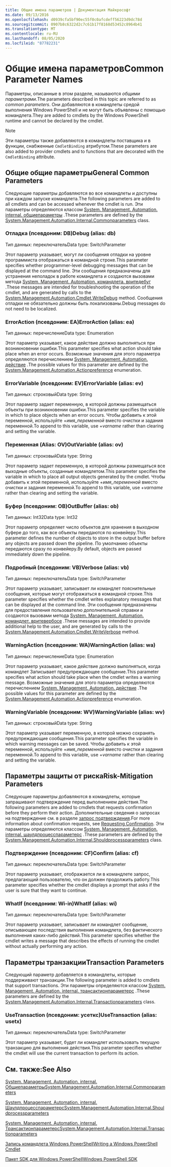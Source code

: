 ```yaml
---
title: Общие имена параметров | Документация Майкрософт
ms.date: 09/13/2016
ms.openlocfilehash: d0939cfa5bf90ec55f0c0afcdeff56223d9dc78d
ms.sourcegitcommit: 0907b8c6322d2c7c61b17f8168d53452c8964b41
ms.translationtype: MT
ms.contentlocale: ru-RU
ms.lasthandoff: 08/05/2020
ms.locfileid: "87782231"
---
```

# <a name="common-parameter-names"></a><span data-ttu-id="38c93-102">Общие имена параметров</span><span class="sxs-lookup"><span data-stu-id="38c93-102">Common Parameter Names</span></span>

<span data-ttu-id="38c93-103">Параметры, описанные в этом разделе, называются *общими параметрами*.</span><span class="sxs-lookup"><span data-stu-id="38c93-103">The parameters described in this topic are referred to as *common parameters*.</span></span> <span data-ttu-id="38c93-104">Они добавляются в командлеты средой выполнения Windows PowerShell и не могут быть объявлены с помощью командлета.</span><span class="sxs-lookup"><span data-stu-id="38c93-104">They are added to cmdlets by the Windows PowerShell runtime and cannot be declared by the cmdlet.</span></span>

> [!NOTE]
> <span data-ttu-id="38c93-105">Эти параметры также добавляются в командлеты поставщика и в функции, снабженные `CmdletBinding` атрибутом.</span><span class="sxs-lookup"><span data-stu-id="38c93-105">These parameters are also added to provider cmdlets and to functions that are decorated with the `CmdletBinding` attribute.</span></span>

## <a name="general-common-parameters"></a><span data-ttu-id="38c93-106">Общие общие параметры</span><span class="sxs-lookup"><span data-stu-id="38c93-106">General Common Parameters</span></span>

<span data-ttu-id="38c93-107">Следующие параметры добавляются во все командлеты и доступны при каждом запуске командлета.</span><span class="sxs-lookup"><span data-stu-id="38c93-107">The following parameters are added to all cmdlets and can be accessed whenever the cmdlet is run.</span></span> <span data-ttu-id="38c93-108">Эти параметры определяются классом [System. Management. Automation. internal. общиепараметры](/dotnet/api/System.Management.Automation.Internal.CommonParameters) .</span><span class="sxs-lookup"><span data-stu-id="38c93-108">These parameters are defined by the [System.Management.Automation.Internal.Commonparameters](/dotnet/api/System.Management.Automation.Internal.CommonParameters) class.</span></span>

### <a name="debug-alias-db"></a><span data-ttu-id="38c93-109">Отладка (псевдоним: DB)</span><span class="sxs-lookup"><span data-stu-id="38c93-109">Debug (alias: db)</span></span>

<span data-ttu-id="38c93-110">Тип данных: переключатель</span><span class="sxs-lookup"><span data-stu-id="38c93-110">Data type: SwitchParameter</span></span>

<span data-ttu-id="38c93-111">Этот параметр указывает, могут ли сообщения отладки на уровне программиста отображаться в командной строке.</span><span class="sxs-lookup"><span data-stu-id="38c93-111">This parameter specifies whether programmer-level debugging messages that can be displayed at the command line.</span></span> <span data-ttu-id="38c93-112">Эти сообщения предназначены для устранения неполадок в работе командлета и создаются вызовами метода [System. Management. Automation. командлета. вритедебуг](/dotnet/api/System.Management.Automation.Cmdlet.WriteDebug) .</span><span class="sxs-lookup"><span data-stu-id="38c93-112">These messages are intended for troubleshooting the operation of the cmdlet, and are generated by calls to the [System.Management.Automation.Cmdlet.WriteDebug](/dotnet/api/System.Management.Automation.Cmdlet.WriteDebug) method.</span></span> <span data-ttu-id="38c93-113">Сообщения отладки не обязательно должны быть локализованы.</span><span class="sxs-lookup"><span data-stu-id="38c93-113">Debug messages do not need to be localized.</span></span>

### <a name="erroraction-alias-ea"></a><span data-ttu-id="38c93-114">ErrorAction (псевдоним: EA)</span><span class="sxs-lookup"><span data-stu-id="38c93-114">ErrorAction (alias: ea)</span></span>

<span data-ttu-id="38c93-115">Тип данных: перечисление</span><span class="sxs-lookup"><span data-stu-id="38c93-115">Data type: Enumeration</span></span>

<span data-ttu-id="38c93-116">Этот параметр указывает, какое действие должно выполняться при возникновении ошибки.</span><span class="sxs-lookup"><span data-stu-id="38c93-116">This parameter specifies what action should take place when an error occurs.</span></span> <span data-ttu-id="38c93-117">Возможные значения для этого параметра определяются перечислением [System. Management. Automation. действие](/dotnet/api/System.Management.Automation.ActionPreference) .</span><span class="sxs-lookup"><span data-stu-id="38c93-117">The possible values for this parameter are defined by the [System.Management.Automation.Actionpreference](/dotnet/api/System.Management.Automation.ActionPreference) enumeration.</span></span>

### <a name="errorvariable-alias-ev"></a><span data-ttu-id="38c93-118">ErrorVariable (псевдоним: EV)</span><span class="sxs-lookup"><span data-stu-id="38c93-118">ErrorVariable (alias: ev)</span></span>

<span data-ttu-id="38c93-119">Тип данных: строковый</span><span class="sxs-lookup"><span data-stu-id="38c93-119">Data type: String</span></span>

<span data-ttu-id="38c93-120">Этот параметр задает переменную, в которой должны размещаться объекты при возникновении ошибки.</span><span class="sxs-lookup"><span data-stu-id="38c93-120">This parameter specifies the variable in which to place objects when an error occurs.</span></span> <span data-ttu-id="38c93-121">Чтобы добавить к этой переменной, используйте +*имя_переменной* вместо очистки и задания переменной.</span><span class="sxs-lookup"><span data-stu-id="38c93-121">To append to this variable, use +*varname* rather than clearing and setting the variable.</span></span>

### <a name="outvariable-alias-ov"></a><span data-ttu-id="38c93-122">Переменная (Alias: OV)</span><span class="sxs-lookup"><span data-stu-id="38c93-122">OutVariable (alias: ov)</span></span>

<span data-ttu-id="38c93-123">Тип данных: строковый</span><span class="sxs-lookup"><span data-stu-id="38c93-123">Data type: String</span></span>

<span data-ttu-id="38c93-124">Этот параметр задает переменную, в которой должны размещаться все выходные объекты, созданные командлетом.</span><span class="sxs-lookup"><span data-stu-id="38c93-124">This parameter specifies the variable in which to place all output objects generated by the cmdlet.</span></span> <span data-ttu-id="38c93-125">Чтобы добавить к этой переменной, используйте +*имя_переменной* вместо очистки и задания переменной.</span><span class="sxs-lookup"><span data-stu-id="38c93-125">To append to this variable, use +*varname* rather than clearing and setting the variable.</span></span>

### <a name="outbuffer-alias-ob"></a><span data-ttu-id="38c93-126">Буфер (псевдоним: OB)</span><span class="sxs-lookup"><span data-stu-id="38c93-126">OutBuffer (alias: ob)</span></span>

<span data-ttu-id="38c93-127">Тип данных: Int32</span><span class="sxs-lookup"><span data-stu-id="38c93-127">Data type: Int32</span></span>

<span data-ttu-id="38c93-128">Этот параметр определяет число объектов для хранения в выходном буфере до того, как все объекты передаются по конвейеру.</span><span class="sxs-lookup"><span data-stu-id="38c93-128">This parameter defines the number of objects to store in the output buffer before any objects are passed down the pipeline.</span></span> <span data-ttu-id="38c93-129">По умолчанию объекты передаются сразу по конвейеру.</span><span class="sxs-lookup"><span data-stu-id="38c93-129">By default, objects are passed immediately down the pipeline.</span></span>

### <a name="verbose-alias-vb"></a><span data-ttu-id="38c93-130">Подробный (псевдоним: VB)</span><span class="sxs-lookup"><span data-stu-id="38c93-130">Verbose (alias: vb)</span></span>

<span data-ttu-id="38c93-131">Тип данных: переключатель</span><span class="sxs-lookup"><span data-stu-id="38c93-131">Data type: SwitchParameter</span></span>

<span data-ttu-id="38c93-132">Этот параметр указывает, записывает ли командлет пояснительные сообщения, которые могут отображаться в командной строке.</span><span class="sxs-lookup"><span data-stu-id="38c93-132">This parameter specifies whether the cmdlet writes explanatory messages that can be displayed at the command line.</span></span> <span data-ttu-id="38c93-133">Эти сообщения предназначены для предоставления пользователю дополнительной справки и создаются вызовами метода [System. Management. Automation. командлет. вритевербосе](/dotnet/api/System.Management.Automation.Cmdlet.WriteVerbose) .</span><span class="sxs-lookup"><span data-stu-id="38c93-133">These messages are intended to provide additional help to the user, and are generated by calls to the [System.Management.Automation.Cmdlet.WriteVerbose](/dotnet/api/System.Management.Automation.Cmdlet.WriteVerbose) method.</span></span>

### <a name="warningaction-alias-wa"></a><span data-ttu-id="38c93-134">WarningAction (псевдоним: WA)</span><span class="sxs-lookup"><span data-stu-id="38c93-134">WarningAction (alias: wa)</span></span>

<span data-ttu-id="38c93-135">Тип данных: перечисление</span><span class="sxs-lookup"><span data-stu-id="38c93-135">Data type: Enumeration</span></span>

<span data-ttu-id="38c93-136">Этот параметр указывает, какое действие должно выполняться, когда командлет Записывает предупреждающее сообщение.</span><span class="sxs-lookup"><span data-stu-id="38c93-136">This parameter specifies what action should take place when the cmdlet writes a warning message.</span></span> <span data-ttu-id="38c93-137">Возможные значения для этого параметра определяются перечислением [System. Management. Automation. действие](/dotnet/api/System.Management.Automation.ActionPreference) .</span><span class="sxs-lookup"><span data-stu-id="38c93-137">The possible values for this parameter are defined by the [System.Management.Automation.Actionpreference](/dotnet/api/System.Management.Automation.ActionPreference) enumeration.</span></span>

### <a name="warningvariable-alias-wv"></a><span data-ttu-id="38c93-138">WarningVariable (псевдоним: WV)</span><span class="sxs-lookup"><span data-stu-id="38c93-138">WarningVariable (alias: wv)</span></span>

<span data-ttu-id="38c93-139">Тип данных: строковый</span><span class="sxs-lookup"><span data-stu-id="38c93-139">Data type: String</span></span>

<span data-ttu-id="38c93-140">Этот параметр указывает переменную, в которой можно сохранять предупреждающие сообщения.</span><span class="sxs-lookup"><span data-stu-id="38c93-140">This parameter specifies the variable in which warning messages can be saved.</span></span> <span data-ttu-id="38c93-141">Чтобы добавить к этой переменной, используйте +*имя_переменной* вместо очистки и задания переменной.</span><span class="sxs-lookup"><span data-stu-id="38c93-141">To append to this variable, use +*varname* rather than clearing and setting the variable.</span></span>

## <a name="risk-mitigation-parameters"></a><span data-ttu-id="38c93-142">Параметры защиты от риска</span><span class="sxs-lookup"><span data-stu-id="38c93-142">Risk-Mitigation Parameters</span></span>

<span data-ttu-id="38c93-143">Следующие параметры добавляются в командлеты, которые запрашивают подтверждение перед выполнением действия.</span><span class="sxs-lookup"><span data-stu-id="38c93-143">The following parameters are added to cmdlets that requests confirmation before they perform their action.</span></span> <span data-ttu-id="38c93-144">Дополнительные сведения о запросах на подтверждение см. в разделе [запрос подтверждения](./requesting-confirmation-from-cmdlets.md).</span><span class="sxs-lookup"><span data-stu-id="38c93-144">For more information about confirmation requests, see [Requesting Confirmation](./requesting-confirmation-from-cmdlets.md).</span></span> <span data-ttu-id="38c93-145">Эти параметры определяются классом [System. Management. Automation. internal. шаулдпроцесспараметерс](/dotnet/api/System.Management.Automation.Internal.ShouldProcessParameters) .</span><span class="sxs-lookup"><span data-stu-id="38c93-145">These parameters are defined by the [System.Management.Automation.Internal.Shouldprocessparameters](/dotnet/api/System.Management.Automation.Internal.ShouldProcessParameters) class.</span></span>

### <a name="confirm-alias-cf"></a><span data-ttu-id="38c93-146">Подтверждение (псевдоним: CF)</span><span class="sxs-lookup"><span data-stu-id="38c93-146">Confirm (alias: cf)</span></span>

<span data-ttu-id="38c93-147">Тип данных: переключатель</span><span class="sxs-lookup"><span data-stu-id="38c93-147">Data type: SwitchParameter</span></span>

<span data-ttu-id="38c93-148">Этот параметр указывает, отображается ли в командлете запрос, предлагающий пользователю, что он должен продолжить работу.</span><span class="sxs-lookup"><span data-stu-id="38c93-148">This parameter specifies whether the cmdlet displays a prompt that asks if the user is sure that they want to continue.</span></span>

### <a name="whatif-alias-wi"></a><span data-ttu-id="38c93-149">WhatIf (псевдоним: Wi-in)</span><span class="sxs-lookup"><span data-stu-id="38c93-149">WhatIf (alias: wi)</span></span>

<span data-ttu-id="38c93-150">Тип данных: переключатель</span><span class="sxs-lookup"><span data-stu-id="38c93-150">Data type: SwitchParameter</span></span>

<span data-ttu-id="38c93-151">Этот параметр указывает, записывает ли командлет сообщение, описывающее последствия выполнения командлета, без фактического выполнения каких-либо действий.</span><span class="sxs-lookup"><span data-stu-id="38c93-151">This parameter specifies whether the cmdlet writes a message that describes the effects of running the cmdlet without actually performing any action.</span></span>

## <a name="transaction-parameters"></a><span data-ttu-id="38c93-152">Параметры транзакции</span><span class="sxs-lookup"><span data-stu-id="38c93-152">Transaction Parameters</span></span>

<span data-ttu-id="38c93-153">Следующий параметр добавляется в командлеты, которые поддерживают транзакции.</span><span class="sxs-lookup"><span data-stu-id="38c93-153">The following parameter is added to cmdlets that support transactions.</span></span> <span data-ttu-id="38c93-154">Эти параметры определяются классом [System. Management. Automation. internal. трансактионпараметерс](/dotnet/api/System.Management.Automation.Internal.TransactionParameters) .</span><span class="sxs-lookup"><span data-stu-id="38c93-154">These parameters are defined by the [System.Management.Automation.Internal.Transactionparameters](/dotnet/api/System.Management.Automation.Internal.TransactionParameters) class.</span></span>

### <a name="usetransaction-alias-usetx"></a><span data-ttu-id="38c93-155">UseTransaction (псевдоним: усеткс)</span><span class="sxs-lookup"><span data-stu-id="38c93-155">UseTransaction (alias: usetx)</span></span>

<span data-ttu-id="38c93-156">Тип данных: переключатель</span><span class="sxs-lookup"><span data-stu-id="38c93-156">Data type: SwitchParameter</span></span>

<span data-ttu-id="38c93-157">Этот параметр указывает, будет ли командлет использовать текущую транзакцию для выполнения действия.</span><span class="sxs-lookup"><span data-stu-id="38c93-157">This parameter specifies whether the cmdlet will use the current transaction to perform its action.</span></span>

## <a name="see-also"></a><span data-ttu-id="38c93-158">См. также:</span><span class="sxs-lookup"><span data-stu-id="38c93-158">See Also</span></span>

[<span data-ttu-id="38c93-159">System. Management. Automation. internal. Общиепараметры</span><span class="sxs-lookup"><span data-stu-id="38c93-159">System.Management.Automation.Internal.Commonparameters</span></span>](/dotnet/api/System.Management.Automation.Internal.CommonParameters)

[<span data-ttu-id="38c93-160">System. Management. Automation. internal. Шаулдпроцесспараметерс</span><span class="sxs-lookup"><span data-stu-id="38c93-160">System.Management.Automation.Internal.Shouldprocessparameters</span></span>](/dotnet/api/System.Management.Automation.Internal.ShouldProcessParameters)

[<span data-ttu-id="38c93-161">System. Management. Automation. internal. Трансактионпараметерс</span><span class="sxs-lookup"><span data-stu-id="38c93-161">System.Management.Automation.Internal.Transactionparameters</span></span>](/dotnet/api/System.Management.Automation.Internal.TransactionParameters)

[<span data-ttu-id="38c93-162">Запись командлета Windows PowerShell</span><span class="sxs-lookup"><span data-stu-id="38c93-162">Writing a Windows PowerShell Cmdlet</span></span>](./writing-a-windows-powershell-cmdlet.md)

[<span data-ttu-id="38c93-163">Пакет SDK для Windows PowerShell</span><span class="sxs-lookup"><span data-stu-id="38c93-163">Windows PowerShell SDK</span></span>](../windows-powershell-reference.md)
